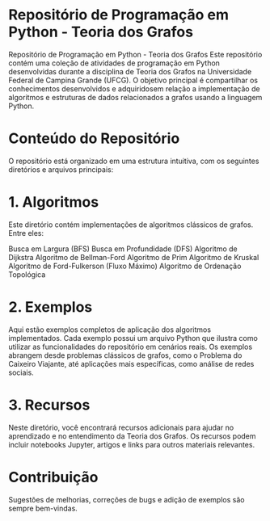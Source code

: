 # Repositório de Programação em Python - Teoria dos Grafos

Repositório de Programação em Python - Teoria dos Grafos
Este repositório contém uma coleção de atividades de programação em Python desenvolvidas durante a disciplina de Teoria dos Grafos na Universidade Federal de Campina Grande (UFCG). O objetivo principal é compartilhar os conhecimentos desenvolvidos e adquiridosem relação a implementação de algoritmos e estruturas de dados relacionados a grafos usando a linguagem Python.

# Conteúdo do Repositório
O repositório está organizado em uma estrutura intuitiva, com os seguintes diretórios e arquivos principais:

# 1. Algoritmos
Este diretório contém implementações de algoritmos clássicos de grafos. Entre eles:

Busca em Largura (BFS)
Busca em Profundidade (DFS)
Algoritmo de Dijkstra
Algoritmo de Bellman-Ford
Algoritmo de Prim
Algoritmo de Kruskal
Algoritmo de Ford-Fulkerson (Fluxo Máximo)
Algoritmo de Ordenação Topológica

# 2. Exemplos
Aqui estão exemplos completos de aplicação dos algoritmos implementados. Cada exemplo possui um arquivo Python que ilustra como utilizar as funcionalidades do repositório em cenários reais. Os exemplos abrangem desde problemas clássicos de grafos, como o Problema do Caixeiro Viajante, até aplicações mais específicas, como análise de redes sociais.

# 3. Recursos
Neste diretório, você encontrará recursos adicionais para ajudar no aprendizado e no entendimento da Teoria dos Grafos. Os recursos podem incluir notebooks Jupyter, artigos e links para outros materiais relevantes.

# Contribuição
Sugestões de melhorias, correções de bugs e adição de exemplos são sempre bem-vindas.
